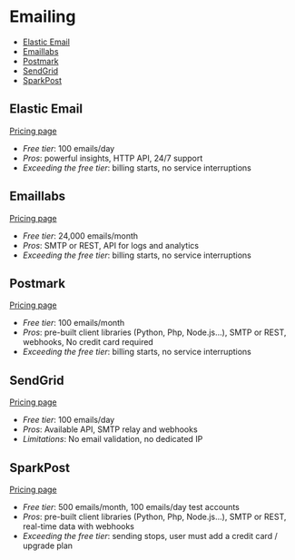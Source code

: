 # Emailing

<!-- TOC depthFrom:2 -->

- [Elastic Email](#elastic-email)
- [Emaillabs](#emaillabs)
- [Postmark](#postmark)
- [SendGrid](#sendgrid)
- [SparkPost](#sparkpost)

<!-- /TOC -->

## Elastic Email

[Pricing page](https://elasticemail.com/pricing/)

* *Free tier*: 100 emails/day
* *Pros*: powerful insights, HTTP API, 24/7 support
* *Exceeding the free tier*: billing starts, no service interruptions

## Emaillabs

[Pricing page](http://emaillabs.io/pricing/)

* *Free tier*: 24,000 emails/month
* *Pros*: SMTP or REST, API for logs and analytics
* *Exceeding the free tier*: billing starts, no service interruptions

## Postmark

[Pricing page](https://postmarkapp.com/pricing)

* *Free tier*: 100 emails/month
* *Pros*: pre-built client libraries (Python, Php, Node.js...), SMTP or REST, webhooks, No credit card required
* *Exceeding the free tier*: billing starts, no service interruptions

## SendGrid

[Pricing page](https://sendgrid.com/pricing/)

* *Free tier*: 100 emails/day
* *Pros*: Available API, SMTP relay and webhooks
* *Limitations*: No email validation, no dedicated IP

## SparkPost

[Pricing page](https://www.sparkpost.com/pricing/)

* *Free tier*: 500 emails/month, 100 emails/day test accounts
* *Pros*: pre-built client libraries (Python, Php, Node.js...), SMTP or REST, real-time data with webhooks
* *Exceeding the free tier*: sending stops, user must add a credit card / upgrade plan
